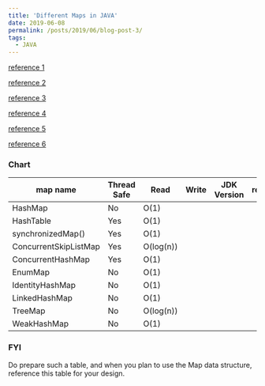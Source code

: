 ```yaml
---
title: 'Different Maps in JAVA' 
date: 2019-06-08
permalink: /posts/2019/06/blog-post-3/
tags:
  - JAVA 
---
```


[reference 1](https://docs.oracle.com/javase/8/docs/api/java/util/Map.html)

[reference 2](https://blog.csdn.net/earthchinagl/article/details/71413838)

[reference 3](https://www.cnblogs.com/shamo89/p/6700353.html)

[reference 4](https://www.cnblogs.com/drcoding/p/4241664.html)

[reference 5](https://www.cnblogs.com/yuexzh/p/7486264.html)

[reference 6](https://www.cnblogs.com/skywang12345/p/3310928.html)

### Chart

| map name              | Thread Safe  | Read      | Write  | JDK Version | reference |
|-----------------------|--------------|-----------|--------|-------------|-----------|
| HashMap               | No           | O(1)      |        |             |           |
| HashTable             | Yes          | O(1)      |        |             |           |
| synchronizedMap()     | Yes          | O(1)      |        |             |           |
| ConcurrentSkipListMap | Yes          | O(log(n)) |        |             |           |
| ConcurrentHashMap     | Yes          | O(1)      |        |             |           |
| EnumMap               | No           | O(1)      |        |             |           |
| IdentityHashMap       | No           | O(1)      |        |             |           |
| LinkedHashMap         | No           | O(1)      |        |             |           |
| TreeMap               | No           | O(log(n)) |        |             |           |
| WeakHashMap           | No           | O(1)      |        |             |           |

### FYI

Do prepare such a table, and when you plan to use the Map data structure, reference this table for your design.
